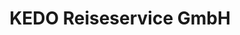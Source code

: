 ---
title: "KEDO Reiseservice GmbH"
url: /zwickau/kedo-reiseservice-gmbh-marchlewskistrasse/
shop: Reisebüro
---